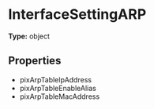 # InterfaceSettingARP


**Type:** object

## Properties
* pixArpTableIpAddress
* pixArpTableEnableAlias
* pixArpTableMacAddress
